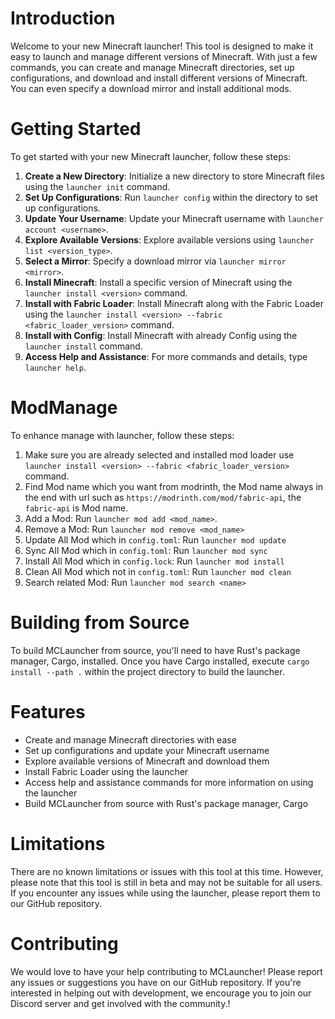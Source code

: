 Introduction
============

Welcome to your new Minecraft launcher! This tool is designed to make it easy to launch and manage different versions of Minecraft. With just a few commands, you can create and manage Minecraft directories, set up configurations, and download and install different versions of Minecraft. You can even specify a download mirror and install additional mods.

Getting Started
===============

To get started with your new Minecraft launcher, follow these steps:

1. **Create a New Directory**: Initialize a new directory to store Minecraft files using the `launcher init` command.
2. **Set Up Configurations**: Run `launcher config` within the directory to set up configurations.
3. **Update Your Username**: Update your Minecraft username with `launcher account <username>`.
4. **Explore Available Versions**: Explore available versions using `launcher list <version_type>`.
5. **Select a Mirror**: Specify a download mirror via `launcher mirror <mirror>`.
6. **Install Minecraft**: Install a specific version of Minecraft using the `launcher install <version>` command.
7. **Install with Fabric Loader**: Install Minecraft along with the Fabric Loader using the `launcher install <version> --fabric <fabric_loader_version>` command.
8. **Install with Config**: Install Minecraft with already Config using the `launcher install` command.
9. **Access Help and Assistance**: For more commands and details, type `launcher help`.

ModManage
=========

To enhance manage with launcher, follow these steps:

1. Make sure you are already selected and installed mod loader use `launcher install <version> --fabric <fabric_loader_version>` command.
2. Find Mod name which you want from modrinth, the Mod name always in the end with url such as `https://modrinth.com/mod/fabric-api`, the `fabric-api` is Mod name.
3. Add a Mod: Run `launcher mod add <mod_name>`.
4. Remove a Mod: Run `launcher mod remove <mod_name>`
5. Update All Mod which in `config.toml`: Run `launcher mod update`
6. Sync All Mod which in `config.toml`: Run `launcher mod sync`
7. Install All Mod which in `config.lock`: Run `launcher mod install`
8. Clean All Mod which not in `config.toml`: Run `launcher mod clean`
9. Search related Mod: Run `launcher mod search <name>`

Building from Source
======================

To build MCLauncher from source, you'll need to have Rust's package manager, Cargo, installed. Once you have Cargo installed, execute `cargo install --path .` within the project directory to build the launcher.

Features
========

* Create and manage Minecraft directories with ease
* Set up configurations and update your Minecraft username
* Explore available versions of Minecraft and download them
* Install Fabric Loader using the launcher
* Access help and assistance commands for more information on using the launcher
* Build MCLauncher from source with Rust's package manager, Cargo

Limitations
===========

There are no known limitations or issues with this tool at this time. However, please note that this tool is still in beta and may not be suitable for all users. If you encounter any issues while using the launcher, please report them to our GitHub repository.

Contributing
============

We would love to have your help contributing to MCLauncher! Please report any issues or suggestions you have on our GitHub repository. If you're interested in helping out with development, we encourage you to join our Discord server and get involved with the community.!
